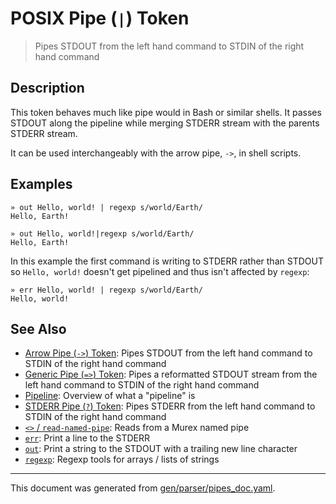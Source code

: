 # POSIX Pipe (`|`) Token

> Pipes STDOUT from the left hand command to STDIN of the right hand command

## Description

This token behaves much like pipe would in Bash or similar shells. It passes
STDOUT along the pipeline while merging STDERR stream with the parents STDERR
stream.

It can be used interchangeably with the arrow pipe, `->`, in shell scripts.

## Examples

```
» out Hello, world! | regexp s/world/Earth/
Hello, Earth!

» out Hello, world!|regexp s/world/Earth/
Hello, Earth!
```

In this example the first command is writing to STDERR rather than STDOUT so
`Hello, world!` doesn't get pipelined and thus isn't affected by `regexp`:

```
» err Hello, world! | regexp s/world/Earth/
Hello, world!
```

## See Also

* [Arrow Pipe (`->`) Token](../parser/pipe-arrow.md):
  Pipes STDOUT from the left hand command to STDIN of the right hand command
* [Generic Pipe (`=>`) Token](../parser/pipe-generic.md):
  Pipes a reformatted STDOUT stream from the left hand command to STDIN of the right hand command
* [Pipeline](../user-guide/pipeline.md):
  Overview of what a "pipeline" is
* [STDERR Pipe (`?`) Token](../parser/pipe-err.md):
  Pipes STDERR from the left hand command to STDIN of the right hand command
* [`<>` / `read-named-pipe`](../commands/namedpipe.md):
  Reads from a Murex named pipe
* [`err`](../commands/err.md):
  Print a line to the STDERR
* [`out`](../commands/out.md):
  Print a string to the STDOUT with a trailing new line character
* [`regexp`](../commands/regexp.md):
  Regexp tools for arrays / lists of strings

<hr/>

This document was generated from [gen/parser/pipes_doc.yaml](https://github.com/lmorg/murex/blob/master/gen/parser/pipes_doc.yaml).
